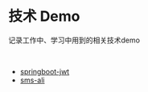 # 技术 Demo
<p>记录工作中、学习中用到的相关技术demo</p>
<br />

* [springboot-jwt](https://github.com/zhaohaihao/hilox-study-demo/tree/master/springboot-jwt)
* [sms-ali](https://github.com/zhaohaihao/hilox-study-demo/tree/master/sms-ali)
